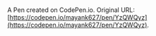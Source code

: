 # 

A Pen created on CodePen.io. Original URL: [https://codepen.io/mayank627/pen/YzQWQyz](https://codepen.io/mayank627/pen/YzQWQyz).


